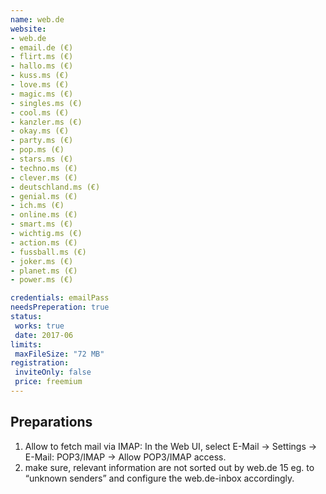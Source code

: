 ```yaml
---
name: web.de
website:
- web.de
- email.de (€)
- flirt.ms (€)
- hallo.ms (€)
- kuss.ms (€)
- love.ms (€)
- magic.ms (€)
- singles.ms (€)
- cool.ms (€)
- kanzler.ms (€)
- okay.ms (€)
- party.ms (€)
- pop.ms (€)
- stars.ms (€)
- techno.ms (€)
- clever.ms (€)
- deutschland.ms (€)
- genial.ms (€)
- ich.ms (€)
- online.ms (€)
- smart.ms (€)
- wichtig.ms (€)
- action.ms (€)
- fussball.ms (€)
- joker.ms (€)
- planet.ms (€)
- power.ms (€)

credentials: emailPass
needsPreperation: true
status:
 works: true
 date: 2017-06
limits:
 maxFileSize: "72 MB"
registration:
 inviteOnly: false
 price: freemium
---
```


## Preparations
1. Allow to fetch mail via IMAP: In the Web UI, select E-Mail -> Settings -> E-Mail: POP3/IMAP -> Allow POP3/IMAP access.
2. make sure, relevant information are not sorted out by web.de 15 eg. to “unknown senders” and configure the web.de-inbox accordingly.